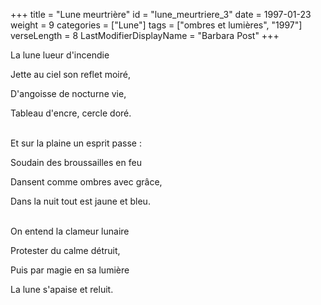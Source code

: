 +++
title = "Lune meurtrière"
id = "lune_meurtriere_3"
date = 1997-01-23
weight = 9
categories = ["Lune"]
tags = ["ombres et lumières", "1997"]
verseLength = 8
LastModifierDisplayName = "Barbara Post"
+++

La lune lueur d'incendie

Jette au ciel son reflet moiré,

D'angoisse de nocturne vie,

Tableau d'encre, cercle doré.

 \
Et sur la plaine un esprit passe :

Soudain des broussailles en feu

Dansent comme ombres avec grâce,

Dans la nuit tout est jaune et bleu.

 \
On entend la clameur lunaire

Protester du calme détruit,

Puis par magie en sa lumière

La lune s'apaise et reluit.
